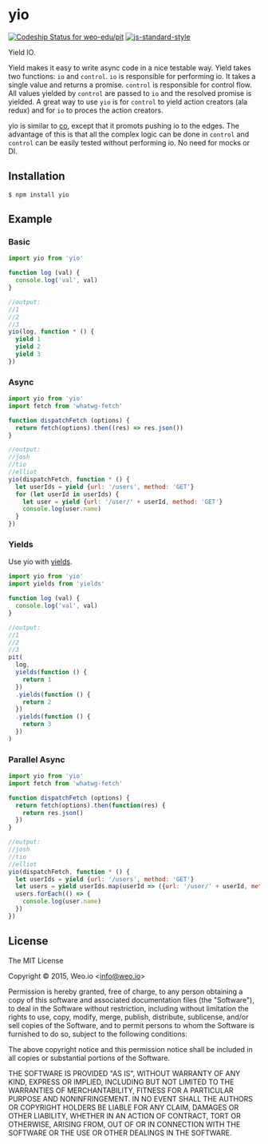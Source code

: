 
# yio

[![Codeship Status for weo-edu/pit](https://img.shields.io/codeship/49802aa0-3d77-0133-36b2-1ad104cd18d3/master.svg)](https://codeship.com/projects/102515) [![js-standard-style](https://img.shields.io/badge/code%20style-standard-brightgreen.svg?style=flat)](https://github.com/feross/standard)

Yield IO.

Yield makes it easy to write async code in a nice testable way. Yield takes two functions: `io` and `control`. `io` is responsible for performing io. It takes a single value and returns a promise. `control` is responsible for control flow. All values yielded by `control` are passed to `io` and the resolved promise is yielded. A great way to use `yio` is for `control` to yield action creators (ala redux) and for `io` to proces the action creators.

yio is similar to [co](https://github.com/tj/co), except that it promots pushing io to the edges. The advantage of this is that all the complex logic can be done in `control` and `control` can be easily tested without performing io. No need for mocks or DI.


## Installation

    $ npm install yio


## Example

### Basic

```js
import yio from 'yio'

function log (val) {
  console.log('val', val)
}

//output:
//1
//2
//3
yio(log, function * () {
  yield 1
  yield 2
  yield 3
})

```

### Async

```js
import yio from 'yio'
import fetch from 'whatwg-fetch'

function dispatchFetch (options) {
  return fetch(options).then((res) => res.json())
}

//output:
//josh
//tio
//elliot
yio(dispatchFetch, function * () {
  let userIds = yield {url: '/users', method: 'GET'}
  for (let userId in userIds) {
    let user = yield {url: '/user/' + userId, method: 'GET'}
    console.log(user.name)
  }
})

```

### Yields

Use yio with [yields](https://github.com/weo-edu/yields).

```js
import yio from 'yio'
import yields from 'yields'

function log (val) {
  console.log('val', val)
}

//output:
//1
//2
//3
pit(
  log,
  yields(function () {
    return 1
  })
  .yields(function () {
    return 2
  })
  .yields(function () {
    return 3
  })
)
```

### Parallel Async

```js
import yio from 'yio'
import fetch from 'whatwg-fetch'

function dispatchFetch (options) {
  return fetch(options).then(function(res) {
    return res.json()
  })
}

//output:
//josh
//tio
//elliot
yio(dispatchFetch, function * () {
  let userIds = yield {url: '/users', method: 'GET'}
  let users = yield userIds.map(userId => ({url: '/user/' + userId, method: 'GET'}))
  users.forEach(() => {
    console.log(user.name)
  })
})

```

## License

The MIT License

Copyright &copy; 2015, Weo.io &lt;info@weo.io&gt;

Permission is hereby granted, free of charge, to any person obtaining a copy of this software and associated documentation files (the "Software"), to deal in the Software without restriction, including without limitation the rights to use, copy, modify, merge, publish, distribute, sublicense, and/or sell copies of the Software, and to permit persons to whom the Software is furnished to do so, subject to the following conditions:

The above copyright notice and this permission notice shall be included in all copies or substantial portions of the Software.

THE SOFTWARE IS PROVIDED "AS IS", WITHOUT WARRANTY OF ANY KIND, EXPRESS OR IMPLIED, INCLUDING BUT NOT LIMITED TO THE WARRANTIES OF MERCHANTABILITY, FITNESS FOR A PARTICULAR PURPOSE AND NONINFRINGEMENT. IN NO EVENT SHALL THE AUTHORS OR COPYRIGHT HOLDERS BE LIABLE FOR ANY CLAIM, DAMAGES OR OTHER LIABILITY, WHETHER IN AN ACTION OF CONTRACT, TORT OR OTHERWISE, ARISING FROM, OUT OF OR IN CONNECTION WITH THE SOFTWARE OR THE USE OR OTHER DEALINGS IN THE SOFTWARE.
